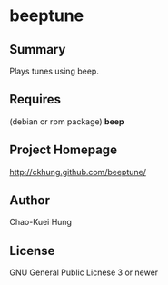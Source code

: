 # beeptune #

## Summary ##

Plays tunes using beep.

## Requires ##

(debian or rpm package) **beep**

## Project Homepage ##

http://ckhung.github.com/beeptune/

## Author ##

Chao-Kuei Hung

## License ##

GNU General Public Licnese 3 or newer
